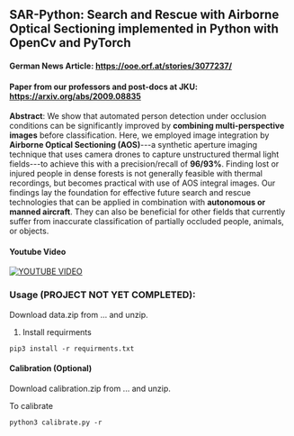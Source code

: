 ## SAR-Python: Search and Rescue with Airborne Optical Sectioning implemented in Python with OpenCv and PyTorch

#### German News Article: https://ooe.orf.at/stories/3077237/

#### Paper from our professors and post-docs at JKU: https://arxiv.org/abs/2009.08835

**Abstract**:
  We show that automated person detection under occlusion conditions can be significantly improved by **combining multi-perspective images** before classification. Here, we employed image integration by **Airborne Optical Sectioning (AOS)**---a synthetic aperture imaging technique that uses camera drones to capture unstructured thermal light fields---to achieve this with a precision/recall of **96/93%**. Finding lost or injured people in dense forests is not generally feasible with thermal recordings, but becomes practical with use of AOS integral images. Our findings lay the foundation for effective future search and rescue technologies that can be applied in combination with **autonomous or manned aircraft**. They can also be beneficial for other fields that currently suffer from inaccurate classification of partially occluded people, animals, or objects.

#### Youtube Video
[![YOUTUBE VIDEO](https://img.youtube.com/vi/kyKVQYG-j7U/0.jpg)](https://www.youtube.com/watch?v=kyKVQYG-j7U)

### Usage (PROJECT NOT YET COMPLETED):

Download data.zip from ... and unzip.

1. Install requirments
```
pip3 install -r requirments.txt
```

#### Calibration (Optional)
Download calibration.zip from ... and unzip.

To calibrate
```
python3 calibrate.py -r
```
